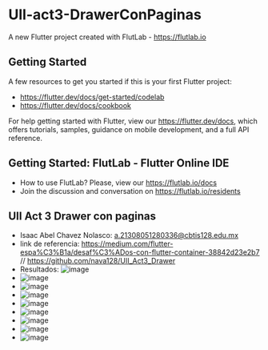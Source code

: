 # Ull-act3-DrawerConPaginas

A new Flutter project created with FlutLab - https://flutlab.io

## Getting Started

A few resources to get you started if this is your first Flutter project:

- https://flutter.dev/docs/get-started/codelab
- https://flutter.dev/docs/cookbook

For help getting started with Flutter, view our
https://flutter.dev/docs, which offers tutorials,
samples, guidance on mobile development, and a full API reference.

## Getting Started: FlutLab - Flutter Online IDE

- How to use FlutLab? Please, view our https://flutlab.io/docs
- Join the discussion and conversation on https://flutlab.io/residents

## UII Act 3 Drawer con paginas

- Isaac Abel Chavez Nolasco: a.21308051280336@cbtis128.edu.mx
- link de referencia: https://medium.com/flutter-espa%C3%B1a/desaf%C3%ADos-con-flutter-container-38842d23e2b7 // https://github.com/nava128/UII_Act3_Drawer
- Resultados: ![image](https://github.com/isaacChavezzz/UII_drawerPagina/assets/143744084/3b34ada7-92a5-4ebb-aa77-6203a4c8e8ac)
- ![image](https://github.com/isaacChavezzz/UII_drawerPagina/assets/143744084/b98a7315-38e2-4464-b23b-5cc218fd7ddf)
- ![image](https://github.com/isaacChavezzz/UII_drawerPagina/assets/143744084/d7542735-933d-465e-83b3-9b08b4514d78)
- ![image](https://github.com/isaacChavezzz/UII_drawerPagina/assets/143744084/ccd49f9c-8fa9-4755-911f-30a6a36cfe0f)
- ![image](https://github.com/isaacChavezzz/UII_drawerPagina/assets/143744084/b7b974cb-6986-4309-bbfa-70b1b87a3eb0)
- ![image](https://github.com/isaacChavezzz/UII_drawerPagina/assets/143744084/f2399393-4bdf-4004-ac4e-7aaf2c4f47e2)
- ![image](https://github.com/isaacChavezzz/UII_drawerPagina/assets/143744084/823ce704-04d6-4729-bc9b-b17979dfa969)
- ![image](https://github.com/isaacChavezzz/UII_drawerPagina/assets/143744084/e524214b-5a45-41d7-8662-f46bfea942a1)
- ![image](https://github.com/isaacChavezzz/UII_drawerPagina/assets/143744084/33468717-bfde-49bf-beff-987e4473d065)








